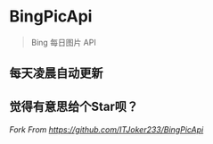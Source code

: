 # BingPicApi
> Bing 每日图片 API
## 每天凌晨自动更新

## 觉得有意思给个Star呗？

###### Fork From https://github.com/ITJoker233/BingPicApi
